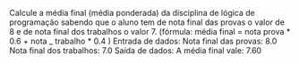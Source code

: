Calcule a média final (média ponderada) da disciplina de lógica de programação sabendo que o
aluno tem de nota final das provas o valor de 8 e de nota final dos trabalhos o valor 7. (fórmula:
média  final = nota  prova * 0.6 + nota _ trabalho * 0.4 )
Entrada de dados: Nota final das provas: 8.0
Nota final dos trabalhos: 7.0
Saída de dados:
A média final vale: 7.60